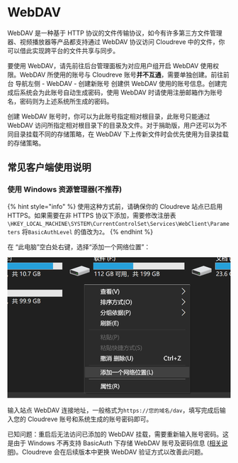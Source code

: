 # WebDAV

WebDAV 是一种基于 HTTP 协议的文件传输协议，如今有许多第三方文件管理器、视频播放器等产品都支持通过 WebDAV 协议访问 Cloudreve 中的文件，你可以借此实现跨平台的文件共享与同步。

要使用 WebDAV，请先前往后台管理面板为对应用户组开启 WebDAV 使用权限。WebDAV 所使用的账号与 Cloudreve 账号**并不互通**，需要单独创建。前往前台 导航左侧 - WebDAV - 创建新账号 创建供 WebDAV 使用的账号信息。创建完成后系统会为此账号自动生成密码，使用 WebDAV 时请使用注册邮箱作为账号名，密码则为上述系统所生成的密码。

创建 WebDAV 账号时，你可以为此账号指定相对根目录，此账号只能通过 WebDAV 访问所指定相对根目录下的目录及文件。对于捐助版，用户还可以为不同目录挂载不同的存储策略，在 WebDAV 下上传新文件时会优先使用为目录挂载的存储策略。

## 常见客户端使用说明

### 使用 Windows 资源管理器(不推荐)

{% hint style="info" %}
使用这种方式前，请确保你的 Cloudreve 站点已启用 HTTPS。如果需要在非 HTTPS 协议下添加，需要修改注册表`\HKEY_LOCAL_MACHINE\SYSTEM\CurrentControlSet\Services\WebClient\Parameters` 将`BasicAuthLevel` 的值改为`2`。
{% endhint %}

在 “此电脑”空白处右键，选择“添加一个网络位置”：

![](<../.gitbook/assets/image (1) (1) (1).png>)

输入站点 WebDAV 连接地址，一般格式为`https://您的域名/dav`，填写完成后输入您的 Cloudreve 账号和系统生成的账号密码即可。

已知问题：重启后无法访问已添加的 WebDAV 挂载，需要重新输入账号密码。这是由于 Windows 不再支持 BasicAuth 下存储 WebDAV 账号及密码信息 ([相关说明](https://docs.microsoft.com/en-us/troubleshoot/windows-client/networking/cannot-automatically-reconnect-dav-share))。Cloudreve 会在后续版本中更换 WebDAV 验证方式以改善此问题。

